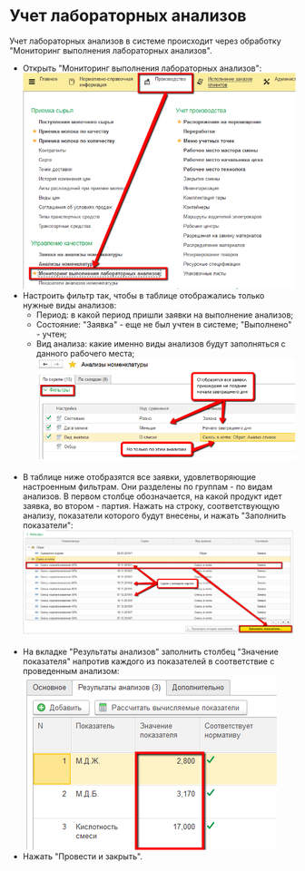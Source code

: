 # Учет лабораторных анализов


Учет лабораторных анализов в системе происходит через обработку
"Мониторинг выполнения лабораторных анализов".


-   Открыть "Мониторинг выполнения лабораторных анализов":       
![](LaboratoryAnalysis.assets/drex_uchet_laboratornykh_analizov_2_custom.png)
-   Настроить фильтр так, чтобы в таблице отображались только нужные
    виды анализов:
    -   Период: в какой период пришли заявки на выполнение анализов;
    -   Состояние: "Заявка" - еще не был учтен в системе; "Выполнено" -
    учтен;
    -    Вид анализа: какие именно виды анализов будут заполняться с данного
    рабочего места;  
    ![](LaboratoryAnalysis.assets/drex_uchet_laboratornykh_analizov_2_custom_2.png) 
-   В таблице ниже отобразятся все заявки, удовлетворяющие настроенным
    фильтрам. Они разделены по группам - по видам анализов. В первом
    столбце обозначается, на какой продукт идет заявка, во втором -
    партия. Нажать на строку, соответствующую анализу, показатели
    которого будут внесены, и нажать "Заполнить показатели":  
![](LaboratoryAnalysis.assets/drex_uchet_laboratornykh_analizov_2_custom_3.png)    
-   На вкладке "Результаты анализов" заполнить столбец "Значение
    показателя" напротив каждого из показателей в соответствие с
    проведенным анализом:  
![](LaboratoryAnalysis.assets/drex_uchet_laboratornykh_analizov_2_custom_4.png)
-   Нажать "Провести и закрыть".

